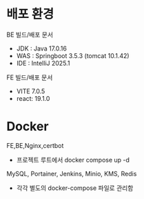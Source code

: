 # 배포 환경

BE 빌드/배포 문서

- JDK : Java 17.0.16
- WAS : Springboot 3.5.3 (tomcat 10.1.42)
- IDE : IntelliJ 2025.1

FE 빌드/배포 문서

- VITE 7.0.5
- react: 19.1.0

# Docker

FE,BE,Nginx,certbot

- 프로젝트 루트에서 docker compose up -d

MySQL, Portainer, Jenkins, Minio, KMS, Redis

- 각각 별도의 docker-compose 파일로 관리함
